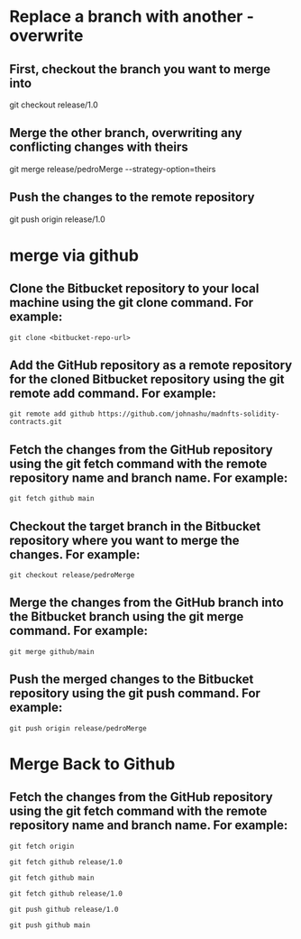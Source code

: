 # Replace a branch with another - overwrite

## First, checkout the branch you want to merge into
git checkout release/1.0

## Merge the other branch, overwriting any conflicting changes with theirs
git merge release/pedroMerge --strategy-option=theirs

## Push the changes to the remote repository
git push origin release/1.0

# merge via github

## Clone the Bitbucket repository to your local machine using the git clone command. For example:

`git clone <bitbucket-repo-url>`

## Add the GitHub repository as a remote repository for the cloned Bitbucket repository using the git remote add command. For example:

`git remote add github https://github.com/johnashu/madnfts-solidity-contracts.git`

## Fetch the changes from the GitHub repository using the git fetch command with the remote repository name and branch name. For example:

`git fetch github main`

## Checkout the target branch in the Bitbucket repository where you want to merge the changes. For example:

`git checkout release/pedroMerge`

## Merge the changes from the GitHub branch into the Bitbucket branch using the git merge command. For example:

`git merge github/main`

## Push the merged changes to the Bitbucket repository using the git push command. For example:

`git push origin release/pedroMerge`


# Merge Back to Github

## Fetch the changes from the GitHub repository using the git fetch command with the remote repository name and branch name. For example:

`git fetch origin`

`git fetch github release/1.0`

`git fetch github main`

`git fetch github release/1.0`

`git push github release/1.0`

`git push github main`
